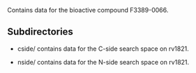 Contains data for the bioactive compound F3389-0066.

## Subdirectories

- cside/ contains data for the C-side search space on rv1821.

- nside/ contains data for the N-side search space on rv1821.


